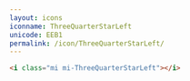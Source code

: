 ```yaml
---
layout: icons
iconname: ThreeQuarterStarLeft
unicode: EEB1
permalink: /icon/ThreeQuarterStarLeft/
---
```


``` html
<i class="mi mi-ThreeQuarterStarLeft"></i>
```
